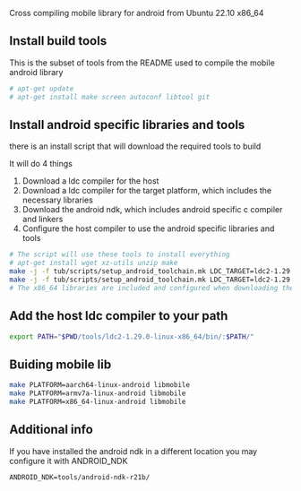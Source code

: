 Cross compiling mobile library for android from Ubuntu 22.10 x86_64

## Install build tools
This is the subset of tools from the README used to compile the mobile android library

```sh
# apt-get update
# apt-get install make screen autoconf libtool git
```

## Install android specific libraries and tools
there is an install script that will download the required tools to build

It will do 4 things
1. Download a ldc compiler for the host
2. Download a ldc compiler for the target platform, which includes the necessary libraries
3. Download the android ndk, which includes android specific c compiler and linkers
4. Configure the host compiler to use the android specific libraries and tools

```sh
# The script will use these tools to install everything
# apt-get install wget xz-utils unzip make
make -j -f tub/scripts/setup_android_toolchain.mk LDC_TARGET=ldc2-1.29.0-android-aarch64
make -j -f tub/scripts/setup_android_toolchain.mk LDC_TARGET=ldc2-1.29.0-android-armv7a
# The x86_64 libraries are included and configured when downloading the aarch64 libraries
```

## Add the host ldc compiler to your path

```sh
export PATH="$PWD/tools/ldc2-1.29.0-linux-x86_64/bin/:$PATH/"
``` 

## Buiding mobile lib

```sh
make PLATFORM=aarch64-linux-android libmobile
make PLATFORM=armv7a-linux-android libmobile
make PLATFORM=x86_64-linux-android libmobile
```


## Additional info
If you have installed the android ndk in a different location you may configure it with ANDROID_NDK
```
ANDROID_NDK=tools/android-ndk-r21b/
```
